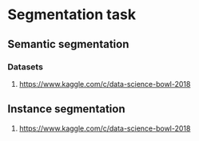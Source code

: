 # Segmentation task

## Semantic segmentation

### Datasets

1. https://www.kaggle.com/c/data-science-bowl-2018

## Instance segmentation

1. https://www.kaggle.com/c/data-science-bowl-2018
